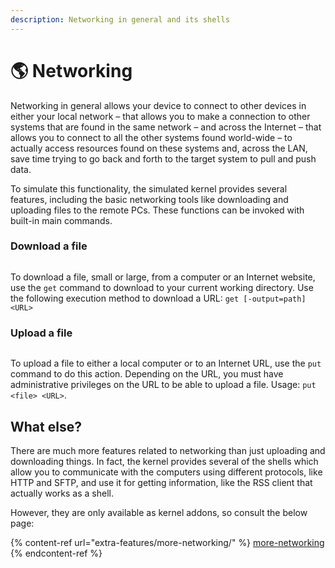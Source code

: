 ```yaml
---
description: Networking in general and its shells
---
```


# 🌎 Networking

Networking in general allows your device to connect to other devices in either your local network – that allows you to make a connection to other systems that are found in the same network – and across the Internet – that allows you to connect to all the other systems found world-wide – to actually access resources found on these systems and, across the LAN, save time trying to go back and forth to the target system to pull and push data.

To simulate this functionality, the simulated kernel provides several features, including the basic networking tools like downloading and uploading files to the remote PCs. These functions can be invoked with built-in main commands.

### Download a file

<figure><img src="../../.gitbook/assets/Beta3-057-Network.png" alt=""><figcaption></figcaption></figure>

To download a file, small or large, from a computer or an Internet website, use the `get` command to download to your current working directory. Use the following execution method to download a URL: `get [-output=path] <URL>`

### Upload a file

<figure><img src="../../.gitbook/assets/Beta3-058-Network.png" alt=""><figcaption></figcaption></figure>

To upload a file to either a local computer or to an Internet URL, use the `put` command to do this action. Depending on the URL, you must have administrative privileges on the URL to be able to upload a file. Usage: `put <file> <URL>`.

## What else?

There are much more features related to networking than just uploading and downloading things. In fact, the kernel provides several of the shells which allow you to communicate with the computers using different protocols, like HTTP and SFTP, and use it for getting information, like the RSS client that actually works as a shell.

However, they are only available as kernel addons, so consult the below page:

{% content-ref url="extra-features/more-networking/" %}
[more-networking](extra-features/more-networking/)
{% endcontent-ref %}
